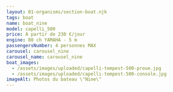```yaml
---
layout: 01-organisms/section-boat.njk
tags: boat
name: boat_nine
model: capelli_500
price: À partir de 230 €/jour
engine: 80 ch YAMAHA - 5 m
passengersNumber: 4 personnes MAX
carousel: carousel_nine
carousel_name: carousel_nine
boat_images:
  - /assets/images/uploaded/capelli-tempest-500-proue.jpg
  - /assets/images/uploaded/capelli-tempest-500-console.jpg
imageAlt: Photos du bateau \"Nine\"
---
```

